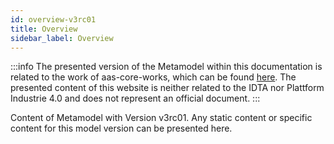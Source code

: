 ```yaml
---
id: overview-v3rc01
title: Overview
sidebar_label: Overview
---
```


:::info
The presented version of the Metamodel within this documentation is related to the work of aas-core-works, which can be found <a href="https://github.com/aas-core-works/aas-core-meta">here</a>. The presented content of this website is neither related to the IDTA nor Plattform Industrie 4.0 and does not represent an official document.
:::

Content of Metamodel with Version v3rc01. Any static content or specific content
for this model version can be presented here.

